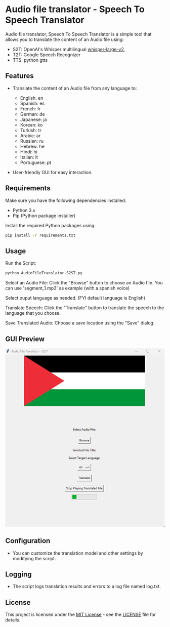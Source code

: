 # Audio file translator - Speech To Speech Translator

Audio file translator, Speech To Speech Translator is a simple tool that allows you to translate the content of an Audio file using:
 - S2T: OpenAI's Whisper multilingual [whisper-large-v2](https://huggingface.co/openai/whisper-large-v2),
 - T2T: Google Speech Recognizer
 - TTS: python gtts

## Features

- Translate the content of an Audio file from any language to:
    - English: en
    - Spanish: es
    - French: fr
    - German: de
    - Japanese: ja
    - Korean: ko
    - Turkish: tr
    - Arabic: ar
    - Russian: ru
    - Hebrew: he
    - Hindi: hi
    - Italian: it
    - Portuguese: pt

- User-friendly GUI for easy interaction.

## Requirements

Make sure you have the following dependencies installed:

- Python 3.x
- Pip (Python package installer)

Install the required Python packages using:

```bash
pip install -r requirements.txt
```

## Usage

Run the Script:

```bash
python AudioFileTranslator-S2ST.py
```

Select an Audio File:
	Click the "Browse" button to choose an Audio file.
	You can use 'segment_1.mp3' as example (with a spanish voice)

Select ouput language as needed. (FYI default language is English)

Translate Speech:
	Click the "Translate" button to translate the speech to the language that you choose.

Save Translated Audio:
	Choose a save location using the "Save" dialog.


## GUI Preview

![AudioFileTranslator-S2ST GUI](Screenshot2.png)

## Configuration

- You can customize the translation model and other settings by modifying the script.

## Logging

- The script logs translation results and errors to a log file named log.txt.

## License

This project is licensed under the [MIT License](https://opensource.org/licenses/MIT) - see the [LICENSE](LICENSE) file for details.
